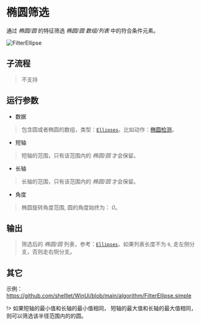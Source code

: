 # 椭圆筛选 
通过 *椭圆/圆* 的特征筛选 *椭圆/圆* *数组/列表* 中的符合条件元素。

![FilterEllipse](./images/13.png ':size=90%')

## 子流程

> 不支持


## 运行参数


* 数据
>  包含圆或者椭圆的数组，类型：[`Ellipses`](./types/Ellipse.md)。比如动作：[椭圆检测](./actions/detection/EllipseDetection.md)。

* 短轴
> 短轴的范围，只有该范围内的 *椭圆/圆* 才会保留。 

* 长轴
> 长轴的范围，只有该范围内的 *椭圆/圆* 才会保留。

* 角度 

>   椭圆旋转角度范围, 圆的角度始终为： *0*。

## 输出
> 筛选后的 *椭圆/圆* 列表，参考：[`Ellipses`](./types/Ellipse.md)。如果列表长度不为 `0`, 走左侧分支，否则走右侧分支。


## 其它

示例：https://github.com/shelllet/WinUi/blob/main/algorithm/FilterEllipse.simple





!> 如果短轴的最小值和长轴的最小值相同， 短轴的最大值和长轴的最大值相同，则可以筛选该半径范围内的的圆。
